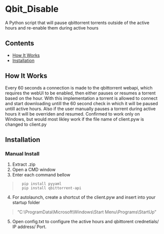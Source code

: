 # Qbit_Disable

A Python script that will pause qbittorrent torrents outside of the active hours and re-enable them during active hours


## Contents
* [How It Works](#How_It_Works)
* [Installation](#Installation)


## How It Works
Every 60 seconds a connection is made to the qbittorrent webapi, which requires the webUI to be enabled, then either pauses or resumes a torrent based on the hour.
With this implementation a torrent is allowed to connect and start downloading untill the 60 second check in which it will be paused untill active hours.
Also if the user manually pauses a torrent during active hours it will be overriden and resumed.
Confirmed to work only on Windows, but would most likley work if the file name of client.pyw is changed to client.py


## Installation
### Manual Install  
 1. Extract .zip
 2. Open a CMD window
 3. Enter each command bellow
>       pip install pyyaml
>       pip install qbittorrent-api
 4. For autolaunch, create a shortcut of the client.pyw and insert into your startup folder
> “C:\ProgramData\Microsoft\Windows\Start Menu\Programs\StartUp”
 5. Open config.txt to configure the active hours and qbittorent crednetials/ IP address/ Port. 





